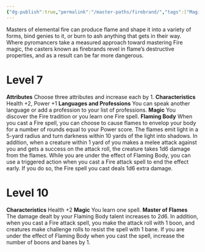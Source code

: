 ```yaml
---
{"dg-publish":true,"permalink":"/master-paths/firebrand/","tags":["Magic"]}
---
```


Masters of elemental fire can produce flame and shape it into a variety of forms, bind genies to it, or burn to ash anything that gets in their way. Where pyromancers take a measured approach toward mastering Fire magic, the casters known as firebrands revel in flame’s destructive properties, and as a result can be far more dangerous.
# Level 7
**Attributes** Choose three attributes and increase each by 1.
**Characteristics** Health +2, Power +1
**Languages and Professions** You can speak another language or add a profession to your list of professions.
**Magic** You discover the Fire tradition or you learn one Fire spell.
**Flaming Body** When you cast a Fire spell, you can choose to cause flames to envelop your body for a number of rounds equal to your Power score. The flames emit light in a 5-yard radius and turn darkness within 10 yards of the light into shadows. In addition, when a creature within 1 yard of you makes a melee attack against you and gets a success on the attack roll, the creature takes 1d6 damage from the flames.
While you are under the effect of Flaming Body, you can use a triggered action when you cast a Fire attack spell to end the effect early. If you do so, the Fire spell you cast deals 1d6 extra damage.
# Level 10
**Characteristics** Health +2
**Magic** You learn one spell.
**Master of Flames** The damage dealt by your Flaming Body talent increases to 2d6.
In addition, when you cast a Fire attack spell, you make the attack roll with 1 boon, and creatures make challenge rolls to resist the spell with 1 bane. If you are under the effect of Flaming Body when you cast the spell, increase the number of boons and banes by 1.